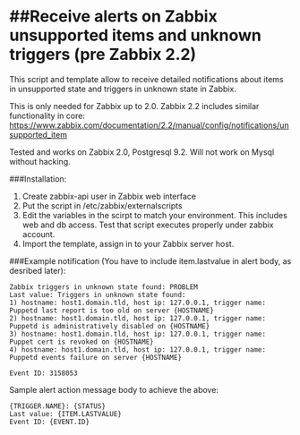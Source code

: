 ##Receive alerts on Zabbix unsupported items and unknown triggers (pre Zabbix 2.2)
====================

This script and template allow to receive detailed notifications about items in unsupported state and triggers in unknown state in Zabbix.

This is only needed for Zabbix up to 2.0. Zabbix 2.2 includes similar functionality in core: https://www.zabbix.com/documentation/2.2/manual/config/notifications/unsupported_item

Tested and works on Zabbix 2.0, Postgresql 9.2. Will not work on Mysql without hacking.

###Installation:

1. Create zabbix-api user in Zabbix web interface
2. Put the script in /etc/zabbix/externalscripts
3. Edit the variables in the scirpt to match your environment. This includes web and db access. Test that script executes properly under zabbix account.
4. Import the template, assign in to your Zabbix server host.


###Example notification
(You have to include item.lastvalue in alert body, as desribed later):

```
Zabbix triggers in unknown state found: PROBLEM
Last value: Triggers in unknown state found:
1) hostname: host1.domain.tld, host ip: 127.0.0.1, trigger name: Puppetd last report is too old on server {HOSTNAME}
2) hostname: host1.domain.tld, host ip: 127.0.0.1, trigger name: Puppetd is administratively disabled on {HOSTNAME}
3) hostname: host1.domain.tld, host ip: 127.0.0.1, trigger name: Puppet cert is revoked on {HOSTNAME}
4) hostname: host1.domain.tld, host ip: 127.0.0.1, trigger name: Puppetd events failure on server {HOSTNAME}

Event ID: 3158053
```

Sample alert action message body to achieve the above:
```
{TRIGGER.NAME}: {STATUS}
Last value: {ITEM.LASTVALUE}
Event ID: {EVENT.ID}
```
